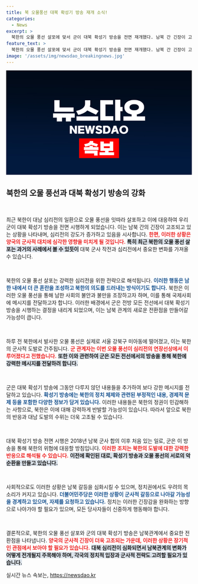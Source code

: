 ```yaml
---
title: 북 오물풍선 대북 확성기 방송 재개 소식!
categories:
  - News
excerpt: >
  북한의 오물 풍선 살포에 맞서 군이 대북 확성기 방송을 전면 재개했다. 남북 간 긴장이 고조되고, 대치 상황이 심화되는 가운데, 군은 확성기 운영에 제한을 두지 않고 강력한 대북 심리전을 이어간다.
feature_text: >
  북한의 오물 풍선 살포에 맞서 군이 대북 확성기 방송을 전면 재개했다. 남북 간 긴장이 고조되고, 대치 상황이 심화되는 가운데, 군은 확성기 운영에 제한을 두지 않고 강력한 대북 심리전을 이어간다.
image: '/assets/img/newsdao_breakingnews.jpg'
---
```


<p><img src="/assets/img/newsdao_breakingnews.jpg" alt="ontimetimes 속보" /></p>

<h2 data-ke-size="size26">북한의 오물 풍선과 대북 확성기 방송의 강화</h2>

<p data-ke-size="size16">&nbsp;</p>

<p>최근 북한이 대남 심리전의 일환으로 오물 풍선을 잇따라 살포하고 이에 대응하여 우리 군이 대북 확성기 방송을 전면 시행하게 되었습니다. 이는 남북 간의 긴장이 고조되고 있는 상황을 나타내며, 심리전의 강도가 증가하고 있음을 시사합니다. <b><span style="color: #ee2323;">한편, 이러한 상황은 양국의 군사적 대치에 심각한 영향을 미치게 될 것입니다.</span></b> <b><span style="background-color: #21538527;">특히 최근 북한의 오물 풍선 살포는 과거의 사례에서 볼 수 있듯이</span></b> 대북 군사 작전과 심리전에서 중요한 변화를 가져올 수 있습니다.</p>

<p data-ke-size="size16">&nbsp;</p>

<p>북한의 오물 풍선 살포는 강력한 심리전을 위한 전략으로 해석됩니다. <b><span style="color: #1a5490;">이러한 행동은 남한 내에서 더 큰 혼란을 조성하고 북한의 의도를 드러내는 방식이기도 합니다.</span></b> 북한은 이러한 오물 풍선을 통해 남한 사회의 불안과 불만을 조장하고자 하며, 이를 통해 국제사회에 메시지를 전달하고자 합니다. 이러한 배경에서 군은 전방 모든 전선에서 대북 확성기 방송을 시행하는 결정을 내리게 되었으며, 이는 남북 관계의 새로운 전환점을 만들어갈 가능성이 큽니다.</p>

<p data-ke-size="size16">&nbsp;</p>

<p>하루 전 북한에서 발사한 오물 풍선은 실제로 서울 강북구 미아동에 떨어졌고, 이는 북한의 군사적 도발로 간주됩니다. <b><span style="color: #ee2323;">군 관계자는 이번 오물 풍선이 심리전의 연장선상에서 이루어졌다고 전했습니다.</span></b> <b><span style="background-color: #21538527;">또한 이와 관련하여 군은 모든 전선에서의 방송을 통해 북한에 강력한 메시지를 전달하려 합니다.</span></b></p>

<p data-ke-size="size16">&nbsp;</p>

<p>군은 대북 확성기 방송에 그동안 다루지 않던 내용들을 추가하여 보다 강한 메시지를 전달하고 있습니다. <b><span style="color: #1a5490;">확성기 방송에는 북한의 정치 체제와 관련된 부정적인 내용, 경제적 문제 등을 포함한 다양한 정보가 담겨 있습니다.</span></b> 이러한 내용들은 북한의 정권이 민감해하는 사항으로, 북한은 이에 대해 강력하게 반발할 가능성이 있습니다. 따라서 앞으로 북한의 반응과 대남 도발의 수위는 더욱 고조될 수 있습니다.</p>

<p data-ke-size="size16">&nbsp;</p>

<p>대북 확성기 방송 전면 시행은 2018년 남북 군사 합의 이후 처음 있는 일로, 군은 이 방송을 통해 북한의 위협에 대응할 방침입니다. <b><span style="color: #ee2323;">이러한 조치는 북한의 도발에 대한 강력한 반응으로 해석될 수 있습니다.</span></b> <b><span style="background-color: #21538527;">이전에 확인된 대로, 확성기 방송과 오물 풍선의 서로의 악순환을 만들고 있습니다.</span></b></p>

<p data-ke-size="size16">&nbsp;</p>

<p>사회적으로도 이러한 상황은 남북 갈등을 심화시킬 수 있으며, 정치권에서도 우려의 목소리가 커지고 있습니다. <b><span style="color: #1a5490;">더불어민주당은 이러한 상황이 군사적 갈등으로 나아갈 가능성을 경계하고 있으며, 자제를 요청하고 있습니다.</span></b> 정치는 이러한 긴장감을 완화하는 방향으로 나아가야 할 필요가 있으며, 모든 당사자들이 신중하게 행동해야 합니다.</p>

<p data-ke-size="size16">&nbsp;</p>

<p>결론적으로, 북한의 오물 풍선 살포와 군의 대북 확성기 방송은 남북관계에서 중요한 전환점을 나타냅니다. <b><span style="color: #ee2323;">양국의 군사적 긴장이 더욱 고조되는 가운데, 이러한 상황은 장기적인 관점에서 보아야 할 필요가 있습니다.</span></b> <b><span style="background-color: #21538527;">대북 심리전이 심화되면서 남북관계의 변화가 어떻게 전개될지 주목해야 하며, 각국의 정치적 입장과 군사적 전략도 고려할 필요가 있습니다.</span></b></p>
실시간 뉴스 속보는, <a href="https://newsdao.kr" rel="dofollow">https://newsdao.kr</a>


